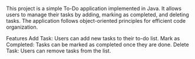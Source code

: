 This project is a simple To-Do application implemented in Java. It allows users to manage their tasks by adding, marking as completed, and deleting tasks. The application follows object-oriented principles for efficient code organization.

Features
Add Task:
Users can add new tasks to their to-do list.
Mark as Completed:
Tasks can be marked as completed once they are done.
Delete Task:
Users can remove tasks from the list.

